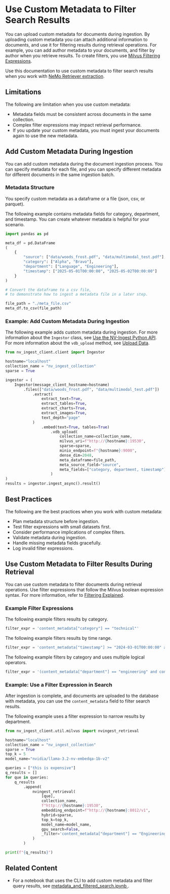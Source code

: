 # Use Custom Metadata to Filter Search Results

You can upload custom metadata for documents during ingestion. 
By uploading custom metadata you can attach additional information to documents, 
and use it for filtering results during retrieval operations. 
For example, you can add author metadata to your documents, and filter by author when you retrieve results. 
To create filters, you use [Milvus Filtering Expressions](https://milvus.io/docs/boolean.md).

Use this documentation to use custom metadata to filter search results when you work with [NeMo Retriever extraction](overview.md).


## Limitations

The following are limitation when you use custom metadata:

- Metadata fields must be consistent across documents in the same collection.
- Complex filter expressions may impact retrieval performance.
- If you update your custom metadata, you must ingest your documents again to use the new metadata.



## Add Custom Metadata During Ingestion

You can add custom metadata during the document ingestion process. 
You can specify metadata for each file, 
and you can specify different metadata for different documents in the same ingestion batch.


### Metadata Structure

You specify custom metadata as a dataframe or a file (json, csv, or parquet). 

The following example contains metadata fields for category, department, and timestamp. 
You can create whatever metadata is helpful for your scenario.

```python
import pandas as pd

meta_df = pd.DataFrame
(
    {
        "source": ["data/woods_frost.pdf", "data/multimodal_test.pdf"],
        "category": ["Alpha", "Bravo"],
        "department": ["Language", "Engineering"],
        "timestamp": ["2025-05-01T00:00:00", "2025-05-02T00:00:00"]
    }
)

# Convert the dataframe to a csv file, 
# to demonstrate how to ingest a metadata file in a later step.

file_path = "./meta_file.csv"
meta_df.to_csv(file_path)
```


### Example: Add Custom Metadata During Ingestion

The following example adds custom metadata during ingestion. 
For more information about the `Ingestor` class, see [Use the NV-Ingest Python API](nv-ingest-python-api.md).
For more information about the `vdb_upload` method, see [Upload Data](data-store.md).

```python
from nv_ingest_client.client import Ingestor

hostname="localhost"
collection_name = "nv_ingest_collection"
sparse = True

ingestor = ( 
    Ingestor(message_client_hostname=hostname)
        .files(["data/woods_frost.pdf", "data/multimodal_test.pdf"])
            .extract(
                extract_text=True,
                extract_tables=True,
                extract_charts=True,
                extract_images=True,
                text_depth="page"
            )
                .embed(text=True, tables=True)
                    .vdb_upload(
                        collection_name=collection_name, 
                        milvus_uri=f"http://{hostname}:19530", 
                        sparse=sparse, 
                        minio_endpoint=f"{hostname}:9000", 
                        dense_dim=2048,
                        meta_dataframe=file_path, 
                        meta_source_field="source", 
                        meta_fields=["category, department, timestamp"]
                    )
)
results = ingestor.ingest_async().result()
```



## Best Practices

The following are the best practices when you work with custom metadata:

- Plan metadata structure before ingestion.
- Test filter expressions with small datasets first.
- Consider performance implications of complex filters.
- Validate metadata during ingestion.
- Handle missing metadata fields gracefully.
- Log invalid filter expressions.



## Use Custom Metadata to Filter Results During Retrieval

You can use custom metadata to filter documents during retrieval operations. 
Use filter expressions that follow the Milvus boolean expression syntax. 
For more information, refer to [Filtering Explained](https://milvus.io/docs/boolean.md).


### Example Filter Expressions

The following example filters results by category.

```python
filter_expr = 'content_metadata["category"] == "technical"'
```

The following example filters results by time range.

```python
filter_expr = 'content_metadata["timestamp"] >= "2024-03-01T00:00:00" and content_metadata["timestamp"] <= "2025-12-31T00:00:00"'
```

The following example filters by category and uses multiple logical operators.

```python
filter_expr = '(content_metadata["department"] == "engineering" and content_metadata["priority"] == "high") or content_metadata["category"] == "critical"'
```


### Example: Use a Filter Expression in Search

After ingestion is complete, and documents are uploaded to the database with metadata, 
you can use the `content_metadata` field to filter search results.

The following example uses a filter expression to narrow results by department.

```python
from nv_ingest_client.util.milvus import nvingest_retrieval

hostname="localhost"
collection_name = "nv_ingest_collection"
sparse = True
top_k = 5
model_name="nvidia/llama-3.2-nv-embedqa-1b-v2"

queries = ["this is expensive"]
q_results = []
for que in queries:
    q_results
        .append(
            nvingest_retrieval(
                [que], 
                collection_name, 
                f"http://{hostname}:19530", 
                embedding_endpoint=f"http://{hostname}:8012/v1",  
                hybrid=sparse, 
                top_k=top_k, 
                model_name=model_name, 
                gpu_search=False, 
                _filter='content_metadata["department"] == "Engineering"'
            )
        )

print(f"{q_results}")
```



## Related Content

- For a notebook that uses the CLI to add custom metadata and filter query results, see [metadata_and_filtered_search.ipynb
](https://github.com/NVIDIA/nv-ingest/blob/main/examples/metadata_and_filtered_search.ipynb).
